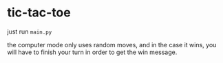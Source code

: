 # tic-tac-toe

just run ```main.py```

the computer mode only uses random moves, and in the case it wins, you will have to finish your turn in order to get the win message.
